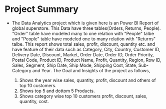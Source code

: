 # Project Summary

- The Data Analytics project which is given here is an Power BI Report of global superstore. This Data have three tables(Orders, Returns, People). "Order" table have modeled many to one relation with "People" talbe and "People" table have modeled one to many relation with "Returns" talbe. This report shows total sales, profit, discount, quantity etc. and have feature of their data such as Category, City, Country, Customer ID, Delivery Date, Discount, Market, Order Date, Order ID, Order Priority, Postal Code, Product ID, Product Name, Profit, Quantity, Region, Row ID, Sales, Segment, Ship Date, Ship Mode, Shipping Cost, State, Sub-Category and Year. The Goal and Insights of the project as follows,

  1. Shows the year wise sales, quantity, profit, discount and others of top 10 customers.
  2. Shows top 5 and dottom 5 Products.
  3. Shows category wise top 10 customers profit, discount, sales, quantity, cost.
